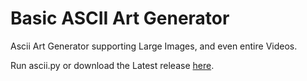 # Basic ASCII Art Generator

Ascii Art Generator supporting Large Images, and even entire Videos.

Run ascii.py or download the Latest release [here](https://github.com/DavidTheProgrammer1/ASCII_ART/releases/latest).
